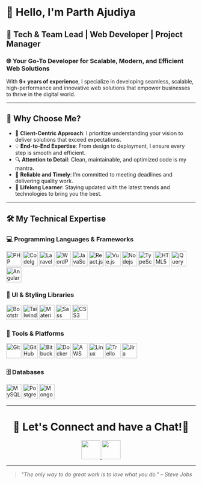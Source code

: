 # 👋 Hello, I'm Parth Ajudiya  

## 🌟 Tech & Team Lead | Web Developer | Project Manager 

### 🌐 **Your Go-To Developer for Scalable, Modern, and Efficient Web Solutions**  
With **9+ years of experience**, I specialize in developing seamless, scalable, high-performance and innovative web solutions that empower businesses to thrive in the digital world.

---

## 💼 Why Choose Me?  
- 🎯 **Client-Centric Approach**: I prioritize understanding your vision to deliver solutions that exceed expectations.  
- 💡 **End-to-End Expertise**: From design to deployment, I ensure every step is smooth and efficient.  
- 🔍 **Attention to Detail**: Clean, maintainable, and optimized code is my mantra.  
- 🚀 **Reliable and Timely**: I’m committed to meeting deadlines and delivering quality work.  
- 🌱 **Lifelong Learner**: Staying updated with the latest trends and technologies to bring you the best.  

---

## 🛠️ My Technical Expertise  

### 💻 Programming Languages & Frameworks  
<p>
  <img src="https://cdn.jsdelivr.net/gh/devicons/devicon/icons/php/php-original.svg" width="40" height="40" alt="PHP" />
  <img src="https://cdn.jsdelivr.net/gh/devicons/devicon/icons/codeigniter/codeigniter-plain-wordmark.svg" width="40" height="40" alt="CodeIgniter" />
  <img src="https://cdn.jsdelivr.net/gh/devicons/devicon/icons/laravel/laravel-original.svg" width="40" height="40" alt="Laravel" />
    <img src="https://cdn.jsdelivr.net/gh/devicons/devicon/icons/wordpress/wordpress-plain.svg" width="40" height="40" alt="WordPress" />
  <img src="https://cdn.jsdelivr.net/gh/devicons/devicon/icons/javascript/javascript-original.svg" width="40" height="40" alt="JavaScript" />
  <img src="https://cdn.jsdelivr.net/gh/devicons/devicon/icons/react/react-original.svg" width="40" height="40" alt="React.js" />
  <img src="https://cdn.jsdelivr.net/gh/devicons/devicon/icons/vuejs/vuejs-original.svg" width="40" height="40" alt="Vue.js" />
  <img src="https://cdn.jsdelivr.net/gh/devicons/devicon@latest/icons/nodejs/nodejs-original-wordmark.svg"  width="40" height="40" alt="Nodejs" />
<img src="https://cdn.jsdelivr.net/gh/devicons/devicon@latest/icons/typescript/typescript-original.svg" width="40" height="40" alt="TypeScript"/>
  <img src="https://cdn.jsdelivr.net/gh/devicons/devicon/icons/html5/html5-original.svg" width="40" height="40" alt="HTML5" />
 <img src="https://cdn.jsdelivr.net/gh/devicons/devicon@latest/icons/jquery/jquery-original.svg" width="40" height="40" alt="jQuery" />
 <img src="https://cdn.jsdelivr.net/gh/devicons/devicon@latest/icons/angular/angular-original.svg" width="40" height="40" alt="Angular"/>
          
 
</p>

### 🎨 UI & Styling Libraries  
<p>
  <img src="https://cdn.jsdelivr.net/gh/devicons/devicon/icons/bootstrap/bootstrap-original.svg" width="40" height="40" alt="Bootstrap" />
  <img src="https://cdn.jsdelivr.net/gh/devicons/devicon/icons/tailwindcss/tailwindcss-original.svg" width="40" height="40" alt="Tailwind" />
  <img src="https://cdn.jsdelivr.net/gh/devicons/devicon/icons/materialui/materialui-original.svg" width="40" height="40" alt="Material UI" />
  <img src="https://cdn.jsdelivr.net/gh/devicons/devicon/icons/sass/sass-original.svg" width="40" height="40" alt="Sass" />
 <img src="https://cdn.jsdelivr.net/gh/devicons/devicon/icons/css3/css3-original.svg" width="40" height="40" alt="CSS3" />
</p>

### 🔧 Tools & Platforms  
<p>
  <img src="https://cdn.jsdelivr.net/gh/devicons/devicon/icons/git/git-original.svg" width="40" height="40" alt="Git" />
  <img src="https://cdn.jsdelivr.net/gh/devicons/devicon/icons/github/github-original.svg" width="40" height="40" alt="GitHub" />
  <img src="https://cdn.jsdelivr.net/gh/devicons/devicon/icons/bitbucket/bitbucket-original.svg" width="40" height="40" alt="Bitbucket" />
  <img src="https://cdn.jsdelivr.net/gh/devicons/devicon/icons/docker/docker-original.svg" width="40" height="40" alt="Docker" />
  <img src="https://cdn.jsdelivr.net/gh/devicons/devicon/icons/amazonwebservices/amazonwebservices-original-wordmark.svg" width="40" height="40" alt="AWS" />
  <img src="https://cdn.jsdelivr.net/gh/devicons/devicon/icons/linux/linux-original.svg" width="40" height="40" alt="Linux" />
 <img src="https://cdn.jsdelivr.net/gh/devicons/devicon@latest/icons/trello/trello-original.svg" width="40" height="40" alt="Trello" />
 <img src="https://cdn.jsdelivr.net/gh/devicons/devicon@latest/icons/jira/jira-original.svg" width="40" height="40" alt="Jira" />
</p>

### 🗄️ Databases  
<p>
<img src="https://cdn.jsdelivr.net/gh/devicons/devicon/icons/mysql/mysql-original.svg" width="40" height="40" alt="MySQL" />
  <img src="https://cdn.jsdelivr.net/gh/devicons/devicon/icons/postgresql/postgresql-original.svg" width="40" height="40" alt="PostgreSQL" />
  <img src="https://cdn.jsdelivr.net/gh/devicons/devicon/icons/mongodb/mongodb-original.svg" width="40" height="40" alt="MongoDB" />
</p>

---

<h1 align="center">
  🤝 Let's Connect and have a Chat!💬
</h1>

<p align="center">
<a href="https://www.upwork.com/freelancers/~0199407163c0f83761?companyReference=814348281581969410&mp_source=share">
  <img height="50" src="https://user-images.githubusercontent.com/46517096/166972883-f5f1d88c-0246-4374-88ac-ded0f2cf0699.png"/>
</a>
<a href="https://www.linkedin.com/in/parth-ajudiya/">
  <img height="50" src="https://user-images.githubusercontent.com/46517096/166973395-19676cd8-f8ec-4abf-83ff-da8243505b82.png"/>
</a>
</p> 

---

> *"The only way to do great work is to love what you do." – Steve Jobs*  
